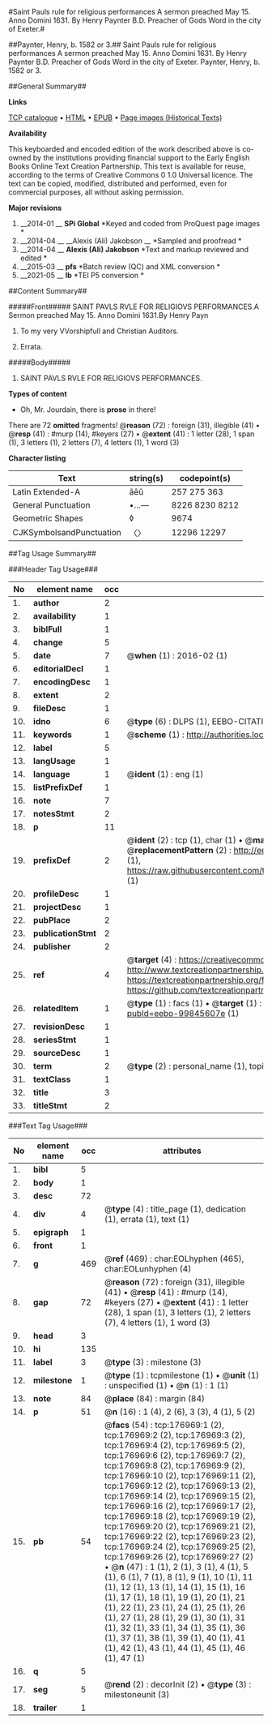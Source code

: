 #Saint Pauls rule for religious performances A sermon preached May 15. Anno Domini 1631. By Henry Paynter B.D. Preacher of Gods Word in the city of Exeter.#

##Paynter, Henry, b. 1582 or 3.##
Saint Pauls rule for religious performances A sermon preached May 15. Anno Domini 1631. By Henry Paynter B.D. Preacher of Gods Word in the city of Exeter.
Paynter, Henry, b. 1582 or 3.

##General Summary##

**Links**

[TCP catalogue](http://www.ota.ox.ac.uk/tcp/)  • 
[HTML](http://tei.it.ox.ac.uk/tcp/Texts-HTML/free/B15/B15202.html)  • 
[EPUB](http://tei.it.ox.ac.uk/tcp/Texts-EPUB/free/B15/B15202.epub) • 
[Page images (Historical Texts)](https://historicaltexts.jisc.ac.uk/eebo-99845607e)

**Availability**

This keyboarded and encoded edition of the work described above is co-owned by the
    institutions providing financial support to the Early English Books Online Text Creation
    Partnership. This text is available for reuse, according to the terms of  Creative Commons 0 1.0 Universal
    licence. The text can be copied, modified, distributed and performed, even for commercial
    purposes, all without asking permission.

**Major revisions**

1. __2014-01 __ __SPi Global__ *Keyed and coded from ProQuest page images *
1. __2014-04 __ __Alexis (Ali) Jakobson __ *Sampled and proofread *
1. __2014-04 __ __Alexis (Ali) Jakobson__ *Text and markup reviewed and edited *
1. __2015-03 __ __pfs__ *Batch review (QC) and XML conversion *
1. __2021-05 __ __lb__ *TEI P5 conversion *

##Content Summary##

#####Front#####
SAINT PAVLS RVLE FOR RELIGIOVS PERFORMANCES.A Sermon preached May 15. Anno Domini 1631.By Henry Payn
1. To my very VVorshipfull and Christian Auditors.

1. Errata.

#####Body#####

1. SAINT PAVLS RVLE FOR RELIGIOVS PERFORMANCES.

**Types of content**

  * Oh, Mr. Jourdain, there is **prose** in there!

There are 72 **omitted** fragments! 
 @__reason__ (72) : foreign (31), illegible (41)  •  @__resp__ (41) : #murp (14), #keyers (27)  •  @__extent__ (41) : 1 letter (28), 1 span (1), 3 letters (1), 2 letters (7), 4 letters (1), 1 word (3)

**Character listing**


|Text|string(s)|codepoint(s)|
|---|---|---|
|Latin Extended-A|āēū|257 275 363|
|General Punctuation|•…—|8226 8230 8212|
|Geometric Shapes|◊|9674|
|CJKSymbolsandPunctuation|〈〉|12296 12297|

##Tag Usage Summary##

###Header Tag Usage###

|No|element name|occ|attributes|
|---|---|---|---|
|1.|__author__|2||
|2.|__availability__|1||
|3.|__biblFull__|1||
|4.|__change__|5||
|5.|__date__|7| @__when__ (1) : 2016-02 (1)|
|6.|__editorialDecl__|1||
|7.|__encodingDesc__|1||
|8.|__extent__|2||
|9.|__fileDesc__|1||
|10.|__idno__|6| @__type__ (6) : DLPS (1), EEBO-CITATION (1), VID (1), EEBO-PROQUEST (1), STC (2)|
|11.|__keywords__|1| @__scheme__ (1) : http://authorities.loc.gov/ (1)|
|12.|__label__|5||
|13.|__langUsage__|1||
|14.|__language__|1| @__ident__ (1) : eng (1)|
|15.|__listPrefixDef__|1||
|16.|__note__|7||
|17.|__notesStmt__|2||
|18.|__p__|11||
|19.|__prefixDef__|2| @__ident__ (2) : tcp (1), char (1)  •  @__matchPattern__ (2) : ([0-9\-]+):([0-9IVX]+) (1), (.+) (1)  •  @__replacementPattern__ (2) : http://eebo.chadwyck.com/downloadtiff?vid=$1&page=$2 (1), https://raw.githubusercontent.com/textcreationpartnership/Texts/master/tcpchars.xml#$1 (1)|
|20.|__profileDesc__|1||
|21.|__projectDesc__|1||
|22.|__pubPlace__|2||
|23.|__publicationStmt__|2||
|24.|__publisher__|2||
|25.|__ref__|4| @__target__ (4) : https://creativecommons.org/publicdomain/zero/1.0/ (1), http://www.textcreationpartnership.org/docs/. (1), https://textcreationpartnership.org/faq/#faq05 (1), https://github.com/textcreationpartnership (1)|
|26.|__relatedItem__|1| @__type__ (1) : facs (1)  •  @__target__ (1) : https://data.historicaltexts.jisc.ac.uk/view?pubId=eebo-99845607e (1)|
|27.|__revisionDesc__|1||
|28.|__seriesStmt__|1||
|29.|__sourceDesc__|1||
|30.|__term__|2| @__type__ (2) : personal_name (1), topical_term (1)|
|31.|__textClass__|1||
|32.|__title__|3||
|33.|__titleStmt__|2||


###Text Tag Usage###

|No|element name|occ|attributes|
|---|---|---|---|
|1.|__bibl__|5||
|2.|__body__|1||
|3.|__desc__|72||
|4.|__div__|4| @__type__ (4) : title_page (1), dedication (1), errata (1), text (1)|
|5.|__epigraph__|1||
|6.|__front__|1||
|7.|__g__|469| @__ref__ (469) : char:EOLhyphen (465), char:EOLunhyphen (4)|
|8.|__gap__|72| @__reason__ (72) : foreign (31), illegible (41)  •  @__resp__ (41) : #murp (14), #keyers (27)  •  @__extent__ (41) : 1 letter (28), 1 span (1), 3 letters (1), 2 letters (7), 4 letters (1), 1 word (3)|
|9.|__head__|3||
|10.|__hi__|135||
|11.|__label__|3| @__type__ (3) : milestone (3)|
|12.|__milestone__|1| @__type__ (1) : tcpmilestone (1)  •  @__unit__ (1) : unspecified (1)  •  @__n__ (1) : 1 (1)|
|13.|__note__|84| @__place__ (84) : margin (84)|
|14.|__p__|51| @__n__ (16) : 1 (4), 2 (6), 3 (3), 4 (1), 5 (2)|
|15.|__pb__|54| @__facs__ (54) : tcp:176969:1 (2), tcp:176969:2 (2), tcp:176969:3 (2), tcp:176969:4 (2), tcp:176969:5 (2), tcp:176969:6 (2), tcp:176969:7 (2), tcp:176969:8 (2), tcp:176969:9 (2), tcp:176969:10 (2), tcp:176969:11 (2), tcp:176969:12 (2), tcp:176969:13 (2), tcp:176969:14 (2), tcp:176969:15 (2), tcp:176969:16 (2), tcp:176969:17 (2), tcp:176969:18 (2), tcp:176969:19 (2), tcp:176969:20 (2), tcp:176969:21 (2), tcp:176969:22 (2), tcp:176969:23 (2), tcp:176969:24 (2), tcp:176969:25 (2), tcp:176969:26 (2), tcp:176969:27 (2)  •  @__n__ (47) : 1 (1), 2 (1), 3 (1), 4 (1), 5 (1), 6 (1), 7 (1), 8 (1), 9 (1), 10 (1), 11 (1), 12 (1), 13 (1), 14 (1), 15 (1), 16 (1), 17 (1), 18 (1), 19 (1), 20 (1), 21 (1), 22 (1), 23 (1), 24 (1), 25 (1), 26 (1), 27 (1), 28 (1), 29 (1), 30 (1), 31 (1), 32 (1), 33 (1), 34 (1), 35 (1), 36 (1), 37 (1), 38 (1), 39 (1), 40 (1), 41 (1), 42 (1), 43 (1), 44 (1), 45 (1), 46 (1), 47 (1)|
|16.|__q__|5||
|17.|__seg__|5| @__rend__ (2) : decorInit (2)  •  @__type__ (3) : milestoneunit (3)|
|18.|__trailer__|1||
